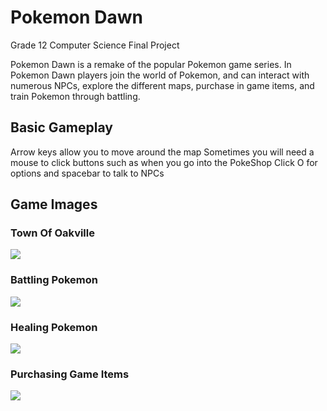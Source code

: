 # Pokemon Dawn

Grade 12 Computer Science Final Project

Pokemon Dawn is a remake of the popular Pokemon game series. In Pokemon Dawn players join the world of Pokemon, and can interact
with numerous NPCs, explore the different maps, purchase in game items, and train Pokemon through battling.

<h2>Basic Gameplay</h2>
Arrow keys allow you to move around the map
Sometimes you will need a mouse to click buttons such as when you go into the PokeShop
Click O for options and spacebar to talk to NPCs

<h2><b>Game Images</b></h2>

<h3>Town Of Oakville</h3>
<img src="https://i.imgur.com/YPs7e1C.png?1"/>

<h3>Battling Pokemon</h3>
<img src="https://i.imgur.com/lrRnJzU.png?1"/>

<h3>Healing Pokemon</h3>
<img src="https://i.imgur.com/BMNaspV.png?1"/>

<h3>Purchasing Game Items</h3>
<img src="https://i.imgur.com/RQSKEyN.png?1"/>
